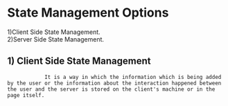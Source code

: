 # State Management Options
1)Client Side State Management.
<br>
2)Server Side State Management.

## 1) Client Side State Management

                It is a way in which the information which is being added by the user or the information about the interaction happened between the user and the server is stored on the client's machine or in the page itself.
                
                
 
